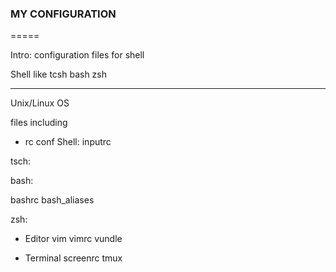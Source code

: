 ### MY CONFIGURATION

=====

Intro:
configuration files for shell

Shell like tcsh bash zsh

-----

Unix/Linux OS 

files including
* rc conf 
Shell:
inputrc

tsch:

bash:

bashrc
bash_aliases

zsh:

* Editor
vim
vimrc
vundle

* Terminal
screenrc
tmux
